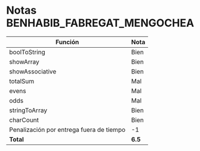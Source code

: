 # Notas BENHABIB_FABREGAT_MENGOCHEA

| Función                                  | Nota    |
| ---------------------------------------- | ------- |
| boolToString                             | Bien    |
| showArray                                | Bien    |
| showAssociative                          | Bien    |
| totalSum                                 | Mal     |
| evens                                    | Mal     |
| odds                                     | Mal     |
| stringToArray                            | Bien    |
| charCount                                | Bien    |
| Penalización por entrega fuera de tiempo | -1      |
| **Total**                                | **6.5** |
